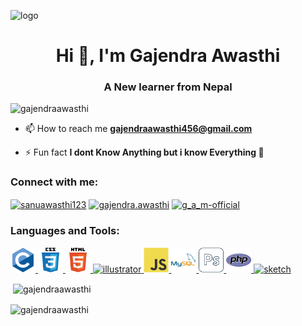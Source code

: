 ![logo](https://github.com/GajendraAwasthi/GajendraAwasthi/blob/main/Blue%20Futuristic%20Technology%20Presentation.gif)
<h1 align="center">Hi 👋, I'm Gajendra Awasthi</h1>
<h3 align="center">A New learner from Nepal</h3>

<p align="left"> <img src="https://komarev.com/ghpvc/?username=gajendraawasthi&label=Profile%20views&color=0e75b6&style=flat" alt="gajendraawasthi" /> </p>

- 📫 How to reach me **gajendraawasthi456@gmail.com**

- ⚡ Fun fact **I dont Know Anything but i know Everything 🧿**

<h3 align="left">Connect with me:</h3>
<p align="left">
<a href="https://fb.com/sanuawasthi123" target="blank"><img align="center" src="https://raw.githubusercontent.com/rahuldkjain/github-profile-readme-generator/master/src/images/icons/Social/facebook.svg" alt="sanuawasthi123" height="30" width="40" /></a>
<a href="https://instagram.com/gajendra.awasthi" target="blank"><img align="center" src="https://raw.githubusercontent.com/rahuldkjain/github-profile-readme-generator/master/src/images/icons/Social/instagram.svg" alt="gajendra.awasthi" height="30" width="40" /></a>
<a href="https://www.youtube.com/c/g_a_m-official" target="blank"><img align="center" src="https://raw.githubusercontent.com/rahuldkjain/github-profile-readme-generator/master/src/images/icons/Social/youtube.svg" alt="g_a_m-official" height="30" width="40" /></a>
</p>

<h3 align="left">Languages and Tools:</h3>
<p align="left"> <a href="https://www.cprogramming.com/" target="_blank" rel="noreferrer"> <img src="https://raw.githubusercontent.com/devicons/devicon/master/icons/c/c-original.svg" alt="c" width="40" height="40"/> </a> <a href="https://www.w3schools.com/css/" target="_blank" rel="noreferrer"> <img src="https://raw.githubusercontent.com/devicons/devicon/master/icons/css3/css3-original-wordmark.svg" alt="css3" width="40" height="40"/> </a> <a href="https://www.w3.org/html/" target="_blank" rel="noreferrer"> <img src="https://raw.githubusercontent.com/devicons/devicon/master/icons/html5/html5-original-wordmark.svg" alt="html5" width="40" height="40"/> </a> <a href="https://www.adobe.com/in/products/illustrator.html" target="_blank" rel="noreferrer"> <img src="https://www.vectorlogo.zone/logos/adobe_illustrator/adobe_illustrator-icon.svg" alt="illustrator" width="40" height="40"/> </a> <a href="https://developer.mozilla.org/en-US/docs/Web/JavaScript" target="_blank" rel="noreferrer"> <img src="https://raw.githubusercontent.com/devicons/devicon/master/icons/javascript/javascript-original.svg" alt="javascript" width="40" height="40"/> </a> <a href="https://www.mysql.com/" target="_blank" rel="noreferrer"> <img src="https://raw.githubusercontent.com/devicons/devicon/master/icons/mysql/mysql-original-wordmark.svg" alt="mysql" width="40" height="40"/> </a> <a href="https://www.photoshop.com/en" target="_blank" rel="noreferrer"> <img src="https://raw.githubusercontent.com/devicons/devicon/master/icons/photoshop/photoshop-line.svg" alt="photoshop" width="40" height="40"/> </a> <a href="https://www.php.net" target="_blank" rel="noreferrer"> <img src="https://raw.githubusercontent.com/devicons/devicon/master/icons/php/php-original.svg" alt="php" width="40" height="40"/> </a> <a href="https://www.sketch.com/" target="_blank" rel="noreferrer"> <img src="https://www.vectorlogo.zone/logos/sketchapp/sketchapp-icon.svg" alt="sketch" width="40" height="40"/> </a> </p>

<p>&nbsp;<img align="center" src="https://github-readme-stats.vercel.app/api?username=gajendraawasthi&show_icons=true&locale=en" alt="gajendraawasthi" /></p>

<p><img align="center" src="https://github-readme-streak-stats.herokuapp.com/?user=gajendraawasthi&" alt="gajendraawasthi" /></p>
